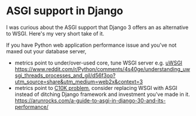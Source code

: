 # ASGI support in Django

I was curious about the ASGI support that Django 3 offers an as alternative to WSGI. Here's my very short take of it.

If you have Python web application performance issue and you've not maxed out your database server,

- metrics point to under/over-used core, tune WSGI server e.g. 
  [uWSGI](https://uwsgi-docs.readthedocs.io/en/latest/ThingsToKnow.html) https://www.reddit.com/r/Python/comments/4s40ge/understanding_uwsgi_threads_processes_and_gil/d56f3oo?utm_source=share&utm_medium=web2x&context=3
- metrics point to [C10K problem](http://www.kegel.com/c10k.html), 
  consider replacing WSGI with ASGI instead of ditching Django framework and investment you've made in it. 
  <https://arunrocks.com/a-guide-to-asgi-in-django-30-and-its-performance/>
  
